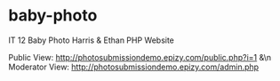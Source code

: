 # baby-photo
IT 12 Baby Photo Harris &amp; Ethan PHP Website

Public View: http://photosubmissiondemo.epizy.com/public.php?i=1
&\n Moderator View: http://photosubmissiondemo.epizy.com/admin.php
